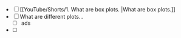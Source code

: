 - [ ] [[YouTube/Shorts/1. What are box plots. |What are box plots.]]
- [ ] What are different plots...
	- [ ] ads
- [ ] 